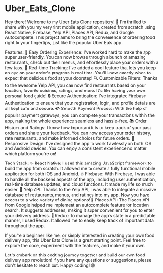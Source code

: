 # Uber_Eats_Clone

Hey there! Welcome to my Uber Eats Clone repository! 🚀 I'm thrilled to share with you my very first mobile application, created from scratch using React Native, Firebase, Yelp API, Places API, Redux, and Google Autocomplete. This project aims to bring the convenience of ordering food right to your fingertips, just like the popular Uber Eats app.

Features:
🍔 Easy Ordering Experience: I've worked hard to make the app super user-friendly. You can now browse through a bunch of amazing restaurants, check out their menus, and effortlessly place your orders with a few taps.
🚚 Real-time Tracking: I've added a cool feature that lets you keep an eye on your order's progress in real time. You'll know exactly when to expect that delicious food at your doorstep!
🔍 Customizable Filters: Thanks to the awesome Yelp API, you can now find restaurants based on your location, favorite cuisines, ratings, and more. It's like having your own personal food guide!
🔒 Secure Authentication: I've integrated Firebase Authentication to ensure that your registration, login, and profile details are all kept safe and secure.
💳 Smooth Payment Process: With the help of popular payment gateways, you can complete your transactions within the app, making the whole experience seamless and hassle-free.
📚 Order History and Ratings: I know how important it is to keep track of your past orders and share your feedback. You can now access your order history, rate restaurants, and make informed choices for future orders.
📱 Responsive Design: I've designed the app to work flawlessly on both iOS and Android devices. You can enjoy a consistent experience no matter which platform you're on!

Tech Stack:
✨ React Native: I used this amazing JavaScript framework to build the app from scratch. It allowed me to create a fully functional mobile application for both iOS and Android.
🔥 Firebase: With Firebase, I was able to handle all the backend aspects of the app, including user authentication, real-time database updates, and cloud functions. It made my life so much easier!
🌟 Yelp API: Thanks to the Yelp API, I was able to integrate a massive database of restaurants, menus, and ratings into my app. Now you have access to a wide variety of dining options!
📍 Places API: The Places API from Google helped me implement an autocomplete feature for location search. It suggests addresses, making it super convenient for you to enter your delivery address.
🔄 Redux: To manage the app's state in a predictable manner, I used Redux. It allowed me to easily keep track of important data throughout the app.

If you're a beginner like me, or simply interested in creating your own food delivery app, this Uber Eats Clone is a great starting point. Feel free to explore the code, experiment with the features, and make it your own!

Let's embark on this exciting journey together and build our own food delivery app revolution! If you have any questions or suggestions, please don't hesitate to reach out. Happy coding! 😄
